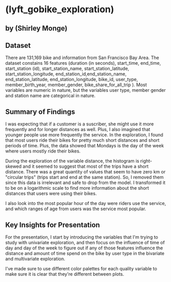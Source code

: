 # (lyft_gobike_exploration)
## by (Shirley Monge)


## Dataset

There are 131,169 bike and information from San Francisco Bay Area. The dataset constains 16 features (duration (in seconds), start_time, end_time, start_station (id), start_station_name, start_station_latitude, start_station_longitude, end_station_id,end_station_name, end_station_latitude, end_station_longitude, bike_id, user_type, member_birth_year, member_gender, bike_share_for_all_trip ). 
Most variables are numeric in nature, but the variables user type, member gender and station name are categorical in nature.


## Summary of Findings

 I was expecting  that if a customer is a suscriber, she might use it more frequently and for longer distances as well. Plus, I also imagined that younger people use more frequently the service. In the exploration, I found that most users ride their bikes for pretty much short distances and short periods of time. Plus, the data showed that Mondays is the day of the week where users mostly ride their bikes. 

 During the exploration of the variable distance, the histogram is right-skewed and it seemed to suggest that most of the trips have a short distance. There was a great quantity of values that seem to have zero km or "circular trips" (trips start and end at the same station). So, I removed them since this data is irrelevant and safe to drop from the model. I transformed it to be on a logarithmic scale to find more information about the short distances that users were using their bikes. 

 I also look into the most popular hour of the day were riders use the service, and which ranges of age from users was the service most popular. 


## Key Insights for Presentation

For the presentation, I start by introducing the variables that I'm trying to study with univariate exploration, and then focus on the influence of time of day and day of the week to figure out if any of those features influence the distance and amount of time spend on the bike by user type in the bivariate and multivariate exploration. 

I've made sure to use different color palettes for each quality variable to make sure it is clear that they're different between plots.